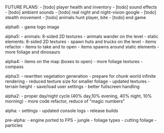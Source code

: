 FUTURE PLANS:
    - [todo] player health and inventory
    - [todo] sound effects
    - [todo] ambient sounds
    - [todo] real night and night-vision google
    - [todo] stealth movement
    - [todo] animals hunt player, bite
    - [todo] end game

alpha6:
    - game logo image

alpha5:
    - animals: 8-sided 2D textures
    - animals wander on the level
    - static elements: 8-sided 2D textures
    - spawn huts and trucks on the level
    - items refactor
    - items to take and to open
    - items spawns around static elements
    - more foliage and dinosaurs

alpha4:
    - items on the map (boxes to open)
    - more foliage textures
    - compass

alpha3:
    - rewritten vegetation generation
    - prepare for chunk world infinite rendering
    - reduced texture size for smaller foliage
    - updated textures
    - terrain height
    - save/load user settings
    - better fullscreen handling

alpha2:
    - proper day/night cycle (40% day,10% evening, 40% night, 10% morning)
    - more code refactor, reduce of "magic numbers"

alpha:
    - settings
    - updated console logs
    - release builds

pre-alpha:
    - engine ported to FPS
    - jungle
    - foliage types
    - cutting foliage
    - particles